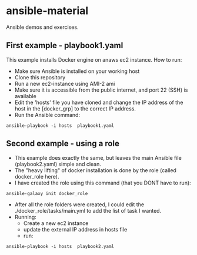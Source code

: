 # ansible-material
Ansible demos and exercises.

## First example - playbook1.yaml
This example installs Docker engine on anaws ec2 instance.
How to run:
- Make sure Ansible is installed on your working host
- Clone this repository
- Run a new ec2-instance using AMI-2 ami
- Make sure it is accessible from the public internet, and port 22 (SSH) is available
- Edit the 'hosts' file you have cloned and change the IP address of the host in the [docker_grp] to the correct IP address.
- Run the Ansible command:
```
ansible-playbook -i hosts  playbook1.yaml
```

## Second example - using a role

- This example does exactly the same, but leaves the main Ansible file (playbook2.yaml) simple and clean.  
- The "heavy lifting" of docker installation is done by the role (called docker_role here).
- I have created the role using this command (that you DONT have to run):
```
ansible-galaxy init docker_role
```
- After all the role folders were created, I could edit the ./docker_role/tasks/main.yml to add the list of task I wanted.
- Running:
  - Create a new ec2 instance
  - update the external IP address in hosts file
  - run:
```
ansible-playbook -i hosts  playbook2.yaml
```

